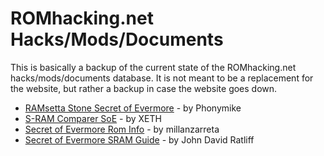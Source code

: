 # ROMhacking.net Hacks/Mods/Documents

This is basically a backup of the current state of the ROMhacking.net hacks/mods/documents database. It is not meant to be a replacement for the website, but rather a backup in case the website goes down.

* [RAMsetta Stone Secret of Evermore](RAMsetta%20Stone%20Secret%20of%20Evermore/README.md) - by Phonymike
* [S-RAM Comparer SoE](S-RAM%20Comparer%20SoE/README.md) - by XETH
* [Secret of Evermore Rom Info](Secret%20of%20Evermore%20Rom%20Info/README.md) - by millanzarreta
* [Secret of Evermore SRAM Guide](Secret%20of%20Evermore%20SRAM%20Guide/README.md) - by John David Ratliff